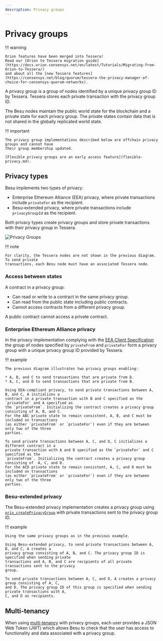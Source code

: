 ```yaml
---
description: Privacy groups
---
```


# Privacy groups

!!! warning

    Orion features have been merged into Tessera!
    Read our [Orion to Tessera migration guide](https://docs.orion.consensys.net/en/latest/Tutorials/Migrating-from-Orion-to-Tessera/)
    and about all the [new Tessera features](https://consensys.net/blog/quorum/tessera-the-privacy-manager-of-choice-for-consensys-quorum-networks).

A privacy group is a group of nodes identified by a unique privacy group ID by Tessera. Tessera
stores each private transaction with the privacy group ID.

The Besu nodes maintain the public world state for the blockchain and a private state for each
privacy group. The private states contain data that is not shared in the globally replicated world
state.

!!! important

    The privacy group implementations described below are offchain privacy groups and cannot have
    their group membership updated.

    [Flexible privacy groups are an early access feature](flexible-privacy.md).

## Privacy types

Besu implements two types of privacy:

* Enterprise Ethereum Alliance (EEA) privacy, where private transactions include `privateFor` as
  the recipient.
* Besu-extended privacy, where private transactions include `privacyGroupId` as the recipient.

Both privacy types create privacy groups and store private transactions with their privacy group in
Tessera.

![Privacy Groups](../../../images/PrivacyGroups.png)

!!! note

    For clarity, the Tessera nodes are not shown in the previous diagram. To send private
    transactions, each Besu node must have an associated Tessera node.

### Access between states

A contract in a privacy group:

* Can read or write to a contract in the same privacy group.
* Can read from the public state including public contracts.
* Cannot access contracts from a different privacy group.

A public contract cannot access a private contract.

### Enterprise Ethereum Alliance privacy

In the privacy implementation complying with the
[EEA Client Specification](https://entethalliance.org/technical-documents/) the group of nodes
specified by `privateFrom` and `privateFor` form a privacy group with a unique privacy group ID
provided by Tessera.

!!! example

    The previous diagram illustrates two privacy groups enabling:

    * A, B, and C to send transactions that are private from D.
    * A, C, and D to send transactions that are private from B.

    Using EEA-compliant privacy, to send private transactions between A, B, and C, A initializes a
    contract in a private transaction with B and C specified as the `privateFor` and A specified as
    the `privateFrom`. Initializing the contract creates a privacy group consisting of A, B, and C.
    For the ABC private state to remain consistent, A, B, and C must be included on transactions
    (as either `privateFrom` or `privateFor`) even if they are between only two of the three
    parties.

    To send private transactions between A, C, and D, C initializes a different contract in a
    private transaction with A and D specified as the `privateFor` and C specified as the
    `privateFrom`. Initializing the contract creates a privacy group consisting of  A, C, and D.
    For the ACD private state to remain consistent, A, C, and D must be included on transactions
    (as either `privateFrom` or `privateFor`) even if they are between only two of the three
    parties.

### Besu-extended privacy

The Besu-extended privacy implementation creates a privacy group using
[`priv_createPrivacyGroup`](../../../public-networks/reference/api/index.md#priv_createprivacygroup) with private
transactions sent to the privacy group ID.

!!! example

    Using the same privacy groups as in the previous example.

    Using Besu-extended privacy, to send private transactions between A, B, and C, A creates a
    privacy group consisting of A, B, and C. The privacy group ID is specified when sending private
    transactions and A, B, and C are recipients of all private transactions sent to the privacy
    group.

    To send private transactions between A, C, and D, A creates a privacy group consisting of A, C,
    and D. The privacy group ID of this group is specified when sending private transactions with A,
    C, and D as recipients.

## Multi-tenancy

When using [multi-tenancy](multi-tenancy.md) with privacy groups, each user provides a JSON Web Token (JWT) which
allows Besu to check that the user has access to functionality and data associated with a privacy group.
